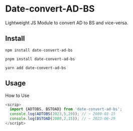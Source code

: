 # Date-convert-AD-BS

Lightweight JS Module to convert AD to BS and vice-versa.

## Install

```
npm install date-convert-ad-bs

pnpm install date-convert-ad-bs

yarn add date-convert-ad-bs
```

## Usage

How to Use

```javascript
<scrip>
  import {ADTOBS, BSTOAD} from 'date-convert-ad-bs';
  console.log(ADTOBS(2023,5,29)); // ~ 2080-03-15
  console.log(BSTOAD(2080,2,15)); // ~ 2023-06-29
</script>
```
